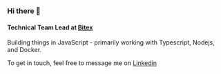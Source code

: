 ### Hi there 👋

#### Technical Team Lead at [Bitex](https://bitex.ir)
Building things in JavaScript - primarily working with Typescript, Nodejs, and Docker.

To get in touch, feel free to message me on [Linkedin](https://www.linkedin.com/in/alitorki/)
